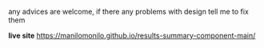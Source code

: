 any advices are welcome, if there any problems with design tell me to fix them

**live site**
https://manilomonilo.github.io/results-summary-component-main/